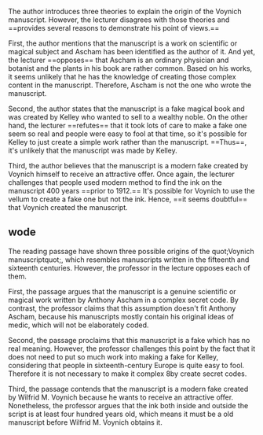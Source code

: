 The author introduces three theories to explain the origin of the Voynich manuscript. However, the lecturer disagrees with those theories and ==provides several reasons to demonstrate his point of views.==

First, the author mentions that the manuscript is a work on scientific or magical subject and Ascham has been identified as the author of it. 
And yet, the lecturer ==opposes== that Ascham is an ordinary physician and botanist and the plants in his book are rather common. 
Based on his works, it seems unlikely that he has the knowledge of creating those complex content in the manuscript. 
Therefore, Ascham is not the one who wrote the manuscript.  

Second, the author states that the manuscript is a fake magical book and was created by Kelley who wanted to sell to a wealthy noble. 
On the other hand, the lecturer ==refutes== that it took lots of care to make a fake one seem so real and people were easy to fool at that time, 
so it's possible for Kelley to just create a simple work rather than the manuscript. 
==Thus==, it's unlikely that the manuscript was made by Kelley.

Third, the author believes that the manuscript is a modern fake created by Voynich himself to receive an attractive offer. 
Once again, the lecturer challenges that people used modern method to find the ink on the manuscript 400 years ==prior to 1912.== 
It's possible for Voynich to use the vellum to create a fake one but not the ink.
Hence, ==it seems doubtful== that Voynich created the manuscript.
## wode

The reading passage have shown three possible origins of the quot;Voynich manuscriptquot;, which resembles manuscripts written in the fifteenth and sixteenth centuries. However, the professor in the lecture opposes each of them.

First, the passage argues that the manuscript is a genuine scientific or magical work written by Anthony Ascham in a complex secret code. By contrast, the professor claims that this assumption doesn't fit Anthony Ascham, because his manuscripts mostly contain his original ideas of medic, which will not be elaborately coded.

Second, the passage proclaims that this manuscript is a fake which has no real meaning. However, the professor challenges this point by the fact that it does not need to put so much work into making a fake for Kelley, considering that people in sixteenth-century Europe is quite easy to fool. Therefore it is not necessary to make it complex 8by create secret codes.

Third, the passage contends that the manuscript is a modern fake created by Wilfrid M. Voynich because he wants to receive an attractive offer. Nonetheless, the professor argues that the ink both inside and outside the script is at least four hundred years old, which means it must be a old manuscript before Wilfrid M. Voynich obtains it.


